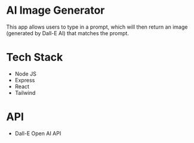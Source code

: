 # AI Image Generator

This app allows users to type in a prompt, which will then return an image (generated by Dall-E AI) that matches the prompt.

# Tech Stack

- Node JS
- Express
- React
- Tailwind

# API
- Dall-E Open AI API 

